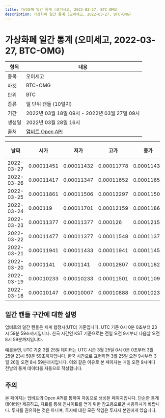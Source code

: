 ```yaml
---
title: 가상화폐 일간 통계 (오미세고, 2022-03-27, BTC-OMG)
description: 가상화폐 일간 통계 (오미세고, 2022-03-27, BTC-OMG)
---
```



가상화폐 일간 통계 (오미세고, 2022-03-27, BTC-OMG)
===

|항목|내용|
|--|--|
|종목|오미세고|
|마켓|BTC-OMG|
|단위|BTC|
|종류|일 단위 캔들 (10일치)|
|기간|2022년 03월 18일 09시 - 2022년 03월 27일 09시|
|생성일|2022년 03월 28일 16시|
|출처|[업비트 Open API](https://docs.upbit.com)|


|날짜|시가|저가|고가|종가|비고|
|--|--|--|--|--|--|
|2022-03-27|0.00011451|0.00011432|0.00011778|0.00011432|    |
|2022-03-26|0.00011417|0.00011347|0.00011652|0.00011652|    |
|2022-03-25|0.00011861|0.00011506|0.00012297|0.00011506|    |
|2022-03-24|0.000119|0.00011701|0.00012159|0.0001186|    |
|2022-03-23|0.00011377|0.00011377|0.000126|0.00012159|    |
|2022-03-22|0.00011477|0.00011377|0.00011548|0.00011377|    |
|2022-03-21|0.00011941|0.00011433|0.00011941|0.0001145|    |
|2022-03-20|0.0001141|0.0001141|0.00012807|0.00011829|    |
|2022-03-19|0.00010233|0.00010233|0.00011501|0.00011094|    |
|2022-03-18|0.00010147|0.00010007|0.00010888|0.00010233|    |


일간 캔들 구간에 대한 설명
---


업비트의 일간 캔들은 세계 협정시(UTC) 기준입니다. 
UTC 기준 0시 0분 0초부터 23시 59분 59초까지입니다. 
한국 시간인 KST 기준으로는 전일 오전 9시부터 다음날 오전 8시 59분까지입니다. 


예를들면, UTC 기준 3월 25일 데이터는 UTC 시준 3월 25일 0시 0분 0초부터 3월 25일 23시 59분 59초까지입니다. 
한국 시간으로 표현하면 3월 25일 오전 9시부터 3월 26일 오전 8시 59분까지입니다. 
이와 같은 이유로 본 페이지는 매일 오전 9시마다 전날의 통계 데이터를 자동으로 작성합니다. 


주의
---


본 페이지는 업비트의 Open API를 통하여 자동으로 생성된 페이지입니다. 
단순한 통계 데이터만 제공하고, 자료를 통해 인사이트를 얻기 위한 참고용으로만 사용하시기 바랍니다. 
투자를 권유하는 것은 아니며, 투자에 대한 모든 책임은 투자자 본인에게 있습니다. 
